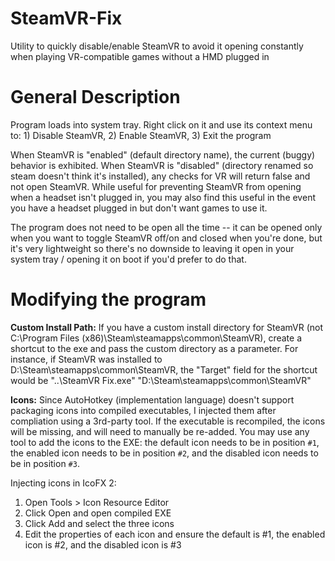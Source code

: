 # SteamVR-Fix
Utility to quickly disable/enable SteamVR to avoid it opening constantly when playing VR-compatible games without a HMD plugged in

# General Description
Program loads into system tray. Right click on it and use its context menu to: 1) Disable SteamVR, 2) Enable SteamVR, 3) Exit the program

When SteamVR is "enabled" (default directory name), the current (buggy) behavior is exhibited. When SteamVR is "disabled" (directory renamed so steam doesn't think it's installed), any checks for VR will return false and not open SteamVR. While useful for preventing SteamVR from opening when a headset isn't plugged in, you may also find this useful in the event you have a headset plugged in but don't want games to use it.

The program does not need to be open all the time -- it can be opened only when you want to toggle SteamVR off/on and closed when you're done, but it's very lightweight so there's no downside to leaving it open in your system tray / opening it on boot if you'd prefer to do that.

# Modifying the program

**Custom Install Path:** If you have a custom install directory for SteamVR (not C:\Program Files (x86)\Steam\steamapps\common\SteamVR), create a shortcut to the exe and pass the custom directory as a parameter. For instance, if SteamVR was installed to D:\Steam\steamapps\common\SteamVR, the "Target" field for the shortcut would be "..\SteamVR Fix.exe" "D:\Steam\steamapps\common\SteamVR"

**Icons:** Since AutoHotkey (implementation language) doesn't support packaging icons into compiled executables, I injected them after compliation using a 3rd-party tool. If the executable is recompiled, the icons will be missing, and will need to manually be re-added. You may use any tool to add the icons to the EXE: the default icon needs to be in position `#1`, the enabled icon needs to be in position `#2`, and the disabled icon needs to be in position `#3`.

Injecting icons in IcoFX 2: 
1. Open Tools > Icon Resource Editor
2. Click Open and open compiled EXE
3. Click Add and select the three icons
4. Edit the properties of each icon and ensure the default is #1, the enabled icon is #2, and the disabled icon is #3
